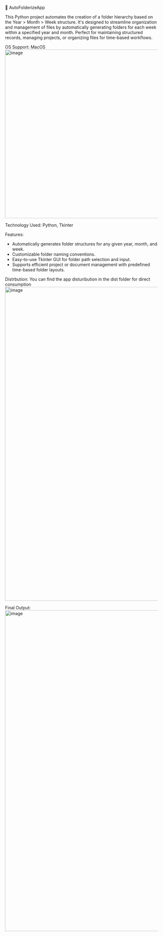 📁 AutoFolderizeApp

This Python project automates the creation of a folder hierarchy based on the Year > Month > Week structure. It's designed to streamline organization and management of files by automatically generating folders for each week within a specified year and month. Perfect for maintaining structured records, managing projects, or organizing files for time-based workflows.

OS Support: MacOS
<img width="555" alt="image" src="https://github.com/user-attachments/assets/8a5b10cc-054c-4c5a-b8b0-ef2755b4b90d">


Technology Used:
Python, Tkinter


Features:
- Automatically generates folder structures for any given year, month, and week.
- Customizable folder naming conventions.
- Easy-to-use Tkinter GUI for folder path selection and input.
- Supports efficient project or document management with predefined time-based folder layouts.


Distrbution:
You can find the app disturibution in the dist folder for direct consumption 
<img width="1033" alt="image" src="https://github.com/user-attachments/assets/01910ceb-0530-4b2c-a712-ecdaac8d2226">

Final Output:
<img width="1056" alt="image" src="https://github.com/user-attachments/assets/12d9c9bf-54ba-4e24-b129-9b4094d2148d">
